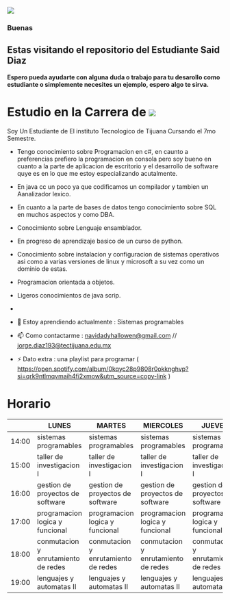 [![](https://i.imgur.com/zcajzds.png)](https://imgur.com/a/xKtYNeZ)

### Buenas

## Estas visitando el repositorio del Estudiante Said Diaz

**Espero pueda ayudarte con alguna duda o trabajo para tu desarollo como estudiante o simplemente necesites un ejemplo, espero algo te sirva.**

# Estudio en la Carrera de [![](https://i.imgur.com/kGgLiOJ.png)](https://imgur.com/a/xKtYNeZ)

Soy Un Estudiante de El instituto Tecnologico de Tijuana Cursando el 7mo Semestre.
- Tengo conocimiento sobre Programacion en c#, en caunto a preferencias prefiero la programacion en consola pero soy bueno en cuanto a la parte de aplicacion de escritorio y el desarrollo de software quye es en lo que me estoy especializando acutalmente.
- En java cc un poco ya que codificamos un compilador y tambien un Aanalizador lexico.
- En cuanto a la parte de bases de datos tengo conocimiento sobre SQL en muchos aspectos y como DBA.
- Conocimiento sobre Lenguaje ensamblador.
- En progreso de aprendizaje basico de un curso de python.
- Conocimiento sobre instalacion y configuracion de sistemas operativos asi como a varias versiones de linux y microsoft a su vez como un dominio de estas.
- Programacion orientada a objetos.
- Ligeros conocimientos de java scrip.
- 
- 🌱 Estoy aprendiendo actualmente : Sistemas programables 

- 📫 Como contactarme : navidadyhallowen@gmail.com // jorge.diaz193@tectijuana.edu.mx

- ⚡ Dato extra : una playlist para programar ( https://open.spotify.com/album/0kqyc28p9808r0okknghvp?si=qrk9ntlmqvmaih4fi2xmow&utm_source=copy-link )

#                                                                 Horario
|       | LUNES                               | MARTES                              | MIERCOLES                           | JUEVES                              | VIERNES                             |
|-------|-------------------------------------|-------------------------------------|-------------------------------------|-------------------------------------|-------------------------------------|
| 14:00 | sistemas programables               | sistemas programables               | sistemas programables               | sistemas programables               |                                     |
| 15:00 | taller de investigacion I           | taller de investigacion I           | taller de investigacion I           | taller de investigacion I           | gestion de proyectos de software    |
| 16:00 | gestion de proyectos de software    | gestion de proyectos de software    | gestion de proyectos de software    | gestion de proyectos de software    | gestion de proyectos de software    |
| 17:00 | programacion logica y funcional     | programacion logica y funcional     | programacion logica y funcional     | programacion logica y funcional     |                                     |
| 18:00 | conmutacion y enrutamiento de redes | conmutacion y enrutamiento de redes | conmutacion y enrutamiento de redes | conmutacion y enrutamiento de redes | conmutacion y enrutamiento de redes |
| 19:00 | lenguajes y automatas II            | lenguajes y automatas II            | lenguajes y automatas II            | lenguajes y automatas II            | lenguajes y automatas II            |
